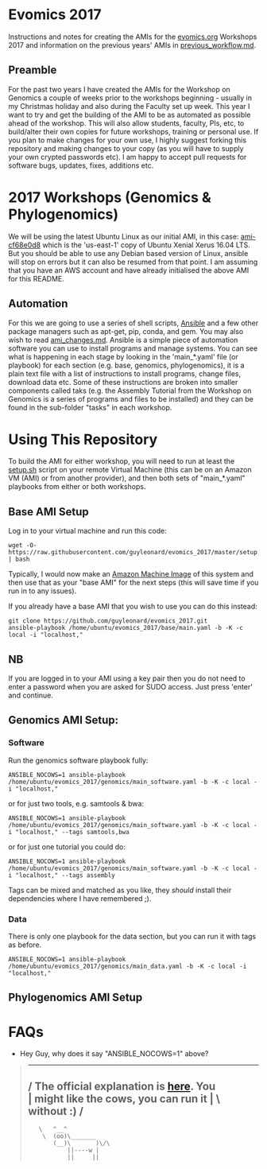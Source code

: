# Evomics 2017
Instructions and notes for creating the AMIs for the [evomics.org](http://evomics.org) Workshops 2017 and information on the previous years' AMIs in [previous_workflow.md](https://github.com/guyleonard/evomics_2017/blob/master/previous_workflow.md).

## Preamble
For the past two years I have created the AMIs for the Workshop on Genomics a couple of weeks prior to the workshops beginning - usually in my Christmas holiday and also during the Faculty set up week. This year I want to try and get the building of the AMI to be as automated as possible ahead of the workshop. This will also allow students, faculty, PIs, etc, to build/alter their own copies for future workshops, training or personal use. If you plan to make changes for your own use, I highly suggest forking this repository and making changes to your copy (as you will have to supply your own crypted passwords etc). I am happy to accept pull requests for software bugs, updates, fixes, additions etc.

# 2017 Workshops (Genomics & Phylogenomics)

We will be using the latest Ubuntu Linux as our initial AMI, in this case: [ami-cf68e0d8](https://console.aws.amazon.com/ec2/home?region=us-east-1#LaunchInstanceWizard:ami=ami-cf68e0d8) which is the 'us-east-1'	copy of Ubuntu Xenial Xerus 16.04 LTS. But you should be able to use any Debian based version of Linux, ansible will stop on errors but it can also be resumed from that point. I am assuming that you have an AWS account and have already initialised the above AMI for this README.

## Automation

For this we are going to use a series of shell scripts, [Ansible]() and a few other package managers such as apt-get, pip, conda, and gem. You may also wish to read [ami_changes.md](https://github.com/guyleonard/evomics_2017/blob/master/ami_changes.md). Ansible is a simple piece of automation software you can use to install programs and manage systems. You can see what is happening in each stage by looking in the 'main\_\*.yaml' file (or playbook) for each section (e.g. base, genomics, phylogenomics), it is a plain text file with a list of instructions to install programs, change files, download data etc. Some of these instructions are broken into smaller components called taks (e.g. the Assembly Tutorial from the Workshop on Genomics is a series of programs and files to be installed) and they can be found in the sub-folder "tasks" in each workshop.

# Using This Repository
To build the AMI for either workshop, you will need to run at least the [setup.sh](https://github.com/guyleonard/evomics_2017/blob/master/base.sh) script on your remote Virtual Machine (this can be on an Amazon VM (AMI) or from another provider), and then both sets of "main\_\*.yaml" playbooks from either or both workshops.

## Base AMI Setup

Log in to your virtual machine and run this code:

    wget -O- https://raw.githubusercontent.com/guyleonard/evomics_2017/master/setup.sh | bash

Typically, I would now make an [Amazon Machine Image](https://docs.aws.amazon.com/AWSEC2/latest/UserGuide/creating-an-ami-ebs.html) of this system and then use that as your "base AMI" for the next steps (this will save time if you run in to any issues).

If you already have a base AMI that you wish to use you can do this instead:

    git clone https://github.com/guyleonard/evomics_2017.git
    ansible-playbook /home/ubuntu/evomics_2017/base/main.yaml -b -K -c local -i "localhost,"

## NB

If you are logged in to your AMI using a key pair then you do not need to enter a password when you are asked for SUDO access. Just press 'enter' and continue.

## Genomics AMI Setup:

### Software

Run the genomics software playbook fully:

    ANSIBLE_NOCOWS=1 ansible-playbook /home/ubuntu/evomics_2017/genomics/main_software.yaml -b -K -c local -i "localhost,"

or for just two tools, e.g. samtools & bwa:

    ANSIBLE_NOCOWS=1 ansible-playbook /home/ubuntu/evomics_2017/genomics/main_software.yaml -b -K -c local -i "localhost," --tags samtools,bwa
    
or for just one tutorial you could do:

    ANSIBLE_NOCOWS=1 ansible-playbook /home/ubuntu/evomics_2017/genomics/main_software.yaml -b -K -c local -i "localhost," --tags assembly

Tags can be mixed and matched as you like, they *should* install their dependencies where I have remembered ;).

### Data

There is only one playbook for the data section, but you can run it with tags as before.

    ANSIBLE_NOCOWS=1 ansible-playbook /home/ubuntu/evomics_2017/genomics/main_data.yaml -b -K -c local -i "localhost,"

## Phylogenomics AMI Setup


# FAQs

* Hey Guy, why does it say "ANSIBLE_NOCOWS=1" above?

> _______________________________________
>/ The official explanation is [here](https://docs.ansible.com/ansible/faq.html#how-do-i-disable-cowsay). You \
>| might like the cows, you can run it   |
>\ without :)                            /
> ---------------------------------------
>        \   ^__^
>         \  (oo)\_______
>            (__)\       )\/\
>                ||----w |
>                ||     ||
